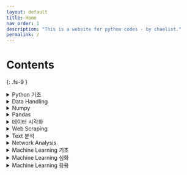 ```yaml
---
layout: default
title: Home
nav_order: 1
description: "This is a website for python codes - by chaelist."
permalink: /
---
```


# Contents
{: .fs-9 }

<details markdown="block">
  <summary>
    Python 기초
  </summary>
  {: .fs-5 .fw-500 }

&nbsp;&nbsp; [Numbers, List, String]({{ site.baseurl }}{% link docs/python_basics/numbers_list_string.md %}) <br/>
&nbsp;&nbsp; [Dictionary, Tuple, Set]({{ site.baseurl }}{% link docs/python_basics/dictionary_tuple_set.md %}) <br/>
&nbsp;&nbsp; [Control Flow (제어문)]({{ site.baseurl }}{% link docs/python_basics/controlflow.md %}) <br/>
&nbsp;&nbsp; [Function & Module]({{ site.baseurl }}{% link docs/python_basics/function_module.md %})
{: .fs-4 .fw-300 }
</details>


<details markdown="block">
  <summary>
    Data Handling
  </summary>
  {: .fs-5 .fw-500 }

&nbsp;&nbsp; [File Input & Output]({{ site.baseurl }}{% link docs/data_handling/file_input_output.md %}) <br/>
&nbsp;&nbsp; [Regular Expressions]({{ site.baseurl }}{% link docs/data_handling/regular_expressions.md %})
{: .fs-4 .fw-300 }
</details>


<details markdown="block">
  <summary>
    Numpy
  </summary>
  {: .fs-5 .fw-500 }

&nbsp;&nbsp; [Numpy 기초]({{ site.baseurl }}{% link docs/numpy/numpy_basics.md %}) <br/>
&nbsp;&nbsp; [Numpy 연산과 통계]({{ site.baseurl }}{% link docs/numpy/numpy_arithmetics.md %})
{: .fs-4 .fw-300 }
</details>


<details markdown="block">
  <summary>
    Pandas
  </summary>
  {: .fs-5 .fw-500 }

&nbsp;&nbsp; [Pandas 기초]({{ site.baseurl }}{% link docs/pandas/pandas_basics.md %}) <br/>
&nbsp;&nbsp; [Pandas 데이터 가공]({{ site.baseurl }}{% link docs/pandas/pandas_data_modifying.md %}) <br/>
&nbsp;&nbsp; [Pandas 데이터 분석]({{ site.baseurl }}{% link docs/pandas/pandas_data_analysis.md %}) <br/>
&nbsp;&nbsp; [Pandas 데이터 결합 & 요약]({{ site.baseurl }}{% link docs/pandas/pandas_merge_group.md %}) <br/>
&nbsp;&nbsp; [Pandas str, dt, 조건문]({{ site.baseurl }}{% link docs/pandas/pandas_str_dt_con.md %})
{: .fs-4 .fw-300 }
</details>


<details markdown="block">
  <summary>
    데이터 시각화
  </summary>
  {: .fs-5 .fw-500 }

&nbsp;&nbsp; [Pandas plot() 함수]({{ site.baseurl }}{% link docs/visualization/pandas_plot.md %}) <br/>
&nbsp;&nbsp; [Seaborn]({{ site.baseurl }}{% link docs/visualization/seaborn.md %}) <br/>
&nbsp;&nbsp; [Matplotlib]({{ site.baseurl }}{% link docs/visualization/matplotlib.md %}) <br/>

{: .fs-4 .fw-300 }
</details>



<details markdown="block">
  <summary>
    Web Scraping
  </summary>
  {: .fs-5 .fw-500 }

&nbsp;&nbsp; [Requests & BeautifulSoup]({{ site.baseurl }}{% link docs/webscraping/requests_beautifulsoup.md %}) <br/>
&nbsp;&nbsp; [Selenium]({{ site.baseurl }}{% link docs/webscraping/selenium.md %}) <br/>
&nbsp;&nbsp; [Image 수집 & API 활용]({{ site.baseurl }}{% link docs/webscraping/image_api.md %}) <br/>

{: .fs-4 .fw-300 }
</details>


<details markdown="block">
  <summary>
    Text 분석
  </summary>
  {: .fs-5 .fw-500 }

&nbsp;&nbsp; [빈도 분석 (English)]({{ site.baseurl }}{% link docs/text_analysis/english_text.md %}) <br/>
&nbsp;&nbsp; [빈도 분석 (한글)]({{ site.baseurl }}{% link docs/text_analysis/korean_text.md %}) <br/>

{: .fs-4 .fw-300 }
</details>


<details markdown="block">
  <summary>
    Network Analysis
  </summary>
  {: .fs-5 .fw-500 }

&nbsp;&nbsp; [Network Analysis 기초]({{ site.baseurl }}{% link docs/network_analysis/network_basics.md %}) <br/>
&nbsp;&nbsp; [Social Network Analysis]({{ site.baseurl }}{% link docs/network_analysis/social_network.md %}) <br/>
&nbsp;&nbsp; [Semantic Network Analysis]({{ site.baseurl }}{% link docs/network_analysis/semantic_network.md %}) <br/>

{: .fs-4 .fw-300 }
</details>


<details markdown="block">
  <summary>
    Machine Learning 기초
  </summary>
  {: .fs-5 .fw-500 }

&nbsp;&nbsp; [기초 & Linear Regression]({{ site.baseurl }}{% link docs/ml_basics/linear_regression.md %}) <br/>
&nbsp;&nbsp; [Classification 1]({{ site.baseurl }}{% link docs/ml_basics/classification1.md %}) <br/>
&nbsp;&nbsp; [Classification 2]({{ site.baseurl }}{% link docs/ml_basics/classification2.md %}) <br/>
&nbsp;&nbsp; [Clustering]({{ site.baseurl }}{% link docs/ml_basics/clustering.md %}) <br/>
&nbsp;&nbsp; [Deep Learning 기초]({{ site.baseurl }}{% link docs/ml_basics/deep_learning.md %}) <br/>

{: .fs-4 .fw-300 }
</details>


<details markdown="block">
  <summary>
    Machine Learning 심화
  </summary>
  {: .fs-5 .fw-500 }

&nbsp;&nbsp; [Regularization]({{ site.baseurl }}{% link docs/ml_advanced/regularization.md %}) <br/>
&nbsp;&nbsp; [데이터 전처리]({{ site.baseurl }}{% link docs/ml_advanced/preprocessing.md %}) <br/>
&nbsp;&nbsp; [Model Selection]({{ site.baseurl }}{% link docs/ml_advanced/model_selection.md %}) <br/>

{: .fs-4 .fw-300 }
</details>


<details markdown="block">
  <summary>
    Machine Learning 응용
  </summary>
  {: .fs-5 .fw-500 }

&nbsp;&nbsp; [영화 리뷰 감성 분석]({{ site.baseurl }}{% link docs/ml_application/sentiment_analysis.md %}) <br/>

{: .fs-4 .fw-300 }
</details>